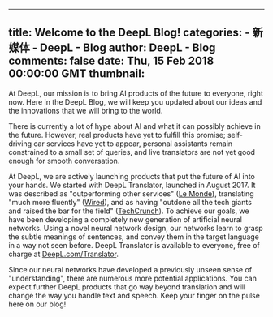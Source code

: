 
---
title: Welcome to the DeepL Blog!
categories: 
    - 新媒体
    - DeepL - Blog
author: DeepL - Blog
comments: false
date: Thu, 15 Feb 2018 00:00:00 GMT
thumbnail: 
---

<div>   
<p>At DeepL, our mission is to bring AI products of the future to everyone, right now. Here in the DeepL Blog, we will keep you updated about our ideas and the innovations that we will bring to the world.</p>     <p>There is currently a lot of hype about AI and what it can possibly achieve in the future. However, real products have yet to fulfill this promise; self-driving car services have yet to appear, personal assistants remain constrained to a small set of queries, and live translators are not yet good enough for smooth conversation.</p>     <p> At DeepL, we are actively launching products that put the future of AI into your hands. We started with DeepL Translator, launched in August 2017. It was described as "outperforming other services" (<a href="http://www.lemonde.fr/pixels/article/2017/08/29/quel-est-le-meilleur-service-de-traduction-en-ligne_5177956_4408996.html?xtmc=deepl&xtcr=1">Le Monde</a>), translating "much more fluently" (<a href="https://www.wired.de/collection/tech/deepl-google-translate-linguee">Wired</a>), and as having "outdone all the tech giants and raised the bar for the field" (<a href="https://techcrunch.com/2017/08/29/deepl-schools-other-online-translators-with-clever-machine-learning/">TechCrunch</a>). To achieve our goals, we have been developing a completely new generation of artificial neural networks. Using a novel neural network design, our networks learn to grasp the subtle meanings of sentences, and convey them in the target language in a way not seen before. DeepL Translator is available to everyone, free of charge at <a href="https://www.deepl.com/translator">DeepL.com/Translator</a>.</p>     <p>Since our neural networks have developed a previously unseen sense of "understanding", there are numerous more potential applications. You can expect further DeepL products that go way beyond translation and will change the way you handle text and speech. Keep your finger on the pulse here on our blog!</p>  
</div>
            